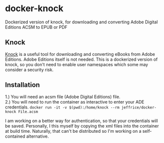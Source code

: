 # docker-knock
Dockerized version of knock, for downloading and converting Adobe Digital Editions ACSM to EPUB or PDF


##  Knock
[Knock](https://github.com/BentonEdmondson/knock) is a useful tool for downloading and converting eBooks from Adobe Editions.  Adobe Editions itself is not needed.  This is a dockerized version of knock, so you don't need to enable user namespaces which some may consider a security risk.

## Installation
1.)  You will need an acsm file (Adobe Digital Editions) file.  
2.)  You will need to run the container as interactive to enter your ADE credentials.
```docker run -it -v $(pwd):/home/knock --rm jeffrice/docker-knock File.acsm```

I am working on a better way for authentication, so that your credentials will be saved.  Personally, I this myself by copying the xml files into the container at build time.  Naturally, that can't be distributed so I'm working on a self-contained alternative.

